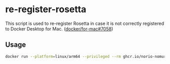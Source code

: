 # re-register-rosetta

This script is used to re-register Rosetta in case it is not correctly registered to Docker Desktop for Mac. ([docker/for-mac#7058](https://github.com/docker/for-mac/issues/7058))

## Usage

```bash
docker run --platform=linux/arm64 --privileged --rm ghcr.io/norio-nomura/re-register-rosetta
```

